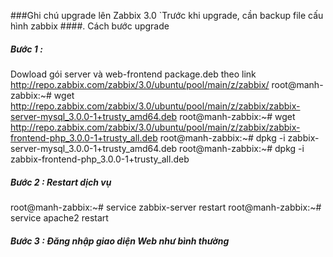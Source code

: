 ###Ghi chú upgrade lên Zabbix 3.0
`Trước khi upgrade, cần backup file cấu hình zabbix
####. Cách bước upgrade
##### Bước 1 : 
Dowload gói server và web-frontend package.deb theo link http://repo.zabbix.com/zabbix/3.0/ubuntu/pool/main/z/zabbix/
root@manh-zabbix:~# wget http://repo.zabbix.com/zabbix/3.0/ubuntu/pool/main/z/zabbix/zabbix-server-mysql_3.0.0-1+trusty_amd64.deb
root@manh-zabbix:~# wget http://repo.zabbix.com/zabbix/3.0/ubuntu/pool/main/z/zabbix/zabbix-frontend-php_3.0.0-1+trusty_all.deb
root@manh-zabbix:~# dpkg -i zabbix-server-mysql_3.0.0-1+trusty_amd64.deb
root@manh-zabbix:~# dpkg -i zabbix-frontend-php_3.0.0-1+trusty_all.deb
##### Bước 2 : Restart dịch vụ
root@manh-zabbix:~# service zabbix-server restart
root@manh-zabbix:~# service apache2 restart

##### Bước 3 : Đăng nhập giao diện Web như bình thường
